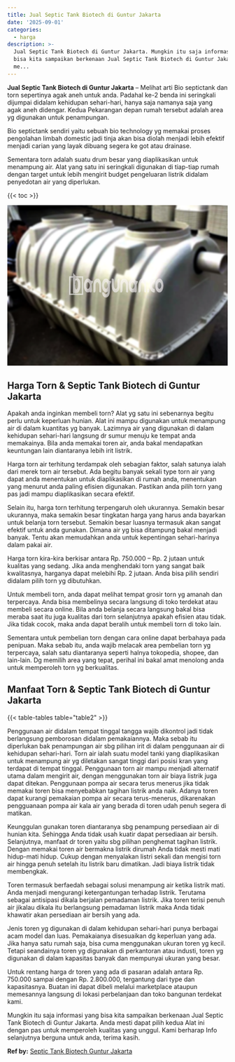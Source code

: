 ```yaml
---
title: Jual Septic Tank Biotech di Guntur Jakarta
date: '2025-09-01'
categories:
  - harga
description: >-
  Jual Septic Tank Biotech di Guntur Jakarta. Mungkin itu saja informasi yang
  bisa kita sampaikan berkenaan Jual Septic Tank Biotech di Guntur Jakarta. Anda
  me...
---
```


**Jual Septic Tank Biotech di Guntur Jakarta** – Melihat arti Bio septictank dan torn sepertinya agak aneh untuk anda. Padahal ke-2 benda ini seringkali dijumpai didalam kehidupan sehari-hari, hanya saja namanya saja yang agak aneh didengar. Kedua Pekarangan depan rumah tersebut adalah area yg digunakan untuk penampungan.

Bio septictank sendiri yaitu sebuah bio technology yg memakai proses pengolahan limbah domestic jadi tinja akan bisa diolah menjadi lebih efektif menjadi carian yang layak dibuang segera ke got atau drainase.

Sementara torn adalah suatu drum besar yang diaplikasikan untuk menampung air. Alat yang satu ini seringkali digunakan di tiap-tiap rumah dengan target untuk lebih mengirit budget pengeluaran listrik didalam penyedotan air yang diperlukan.

{{< toc >}}

![Jual Septic Tank Biotech di Guntur Jakarta](/images/jual-bio-septictank-10.png)

## Harga Torn & Septic Tank Biotech di Guntur Jakarta

Apakah anda inginkan membeli torn? Alat yg satu ini sebenarnya begitu perlu untuk keperluan hunian. Alat ini mampu digunakan untuk menampung air di dalam kuantitas yg banyak. Lazimnya air yang digunakan di dalam kehidupan sehari-hari langsung dr sumur menuju ke tempat anda memakainya. Bila anda memakai toren air, anda bakal mendapatkan keuntungan lain diantaranya lebih irit listrik.

Harga torn air terhitung terdampak oleh sebagian faktor, salah satunya ialah dari merek torn air tersebut. Ada begitu banyak sekali type torn air yang dapat anda menentukan untuk diaplikasikan di rumah anda, menentukan yang menurut anda paling efisien digunakan. Pastikan anda pilih torn yang pas jadi mampu diaplikasikan secara efektif.

Selain itu, harga torn terhitung terpengaruh oleh ukurannya. Semakin besar ukurannya, maka semakin besar tingkatan harga yang harus anda bayarkan untuk belanja torn tersebut. Semakin besar luasnya termasuk akan sangat efektif untuk anda gunakan. Dimana air yg bisa ditampung bakal menjadi banyak. Tentu akan memudahkan anda untuk kepentingan sehari-harinya dalam pakai air.

Harga torn kira-kira berkisar antara Rp. 750.000 – Rp. 2 jutaan untuk kualitas yang sedang. Jika anda menghendaki torn yang sangat baik kwalitasnya, harganya dapat melebihi Rp. 2 jutaan. Anda bisa pilih sendiri didalam pilih torn yg dibutuhkan.

Untuk membeli torn, anda dapat melihat tempat grosir torn yg amanah dan terpercaya. Anda bisa membelinya secara langsung di toko terdekat atau membeli secara online. Bila anda belanja secara langsung bakal bisa meraba saat itu juga kualitas dari torn selanjutnya apakah efisien atau tidak. Jika tidak cocok, maka anda dapat beralih untuk membeli torn di toko lain.

Sementara untuk pembelian torn dengan cara online dapat berbahaya pada penipuan. Maka sebab itu, anda wajib melacak area pembelian torn yg terpercaya, salah satu diantaranya seperti halnya tokopedia, shopee, dan lain-lain. Dg memilih area yang tepat, perihal ini bakal amat menolong anda untuk memperoleh torn yg berkualitas.

## Manfaat Torn & Septic Tank Biotech di Guntur Jakarta

{{< table-tables table="table2" >}}

Penggunaan air didalam tempat tinggal tangga wajib dikontrol jadi tidak berlangsung pemborosan didalam pemakaiannya. Maka sebab itu diperlukan bak penampungan air sbg pilihan irit di dalam penggunaan air di kehidupan sehari-hari. Torn air ialah suatu model tanki yang diaplikasikan untuk menampung air yg diletakan sangat tinggi dari posisi kran yang terdapat di tempat tinggal. Penggunaan torn air mampu menjadi alternatif utama dalam mengirit air, dengan menggunakan torn air biaya listrik juga dapat ditekan. Penggunaan pompa air secara terus menerus jika tidak memakai toren bisa menyebabkan tagihan listrik anda naik. Adanya toren dapat kurangi pemakaian pompa air secara terus-menerus, dikarenakan pengguanaan pompa air kala air yang berada di toren udah penuh segera di matikan.

Keunggulan gunakan toren diantaranya sbg penampung persediaan air di hunian kita. Sehingga Anda tidak usah kuatir dapat persediaan air bersih. Selanjutnya, manfaat dr toren yaitu sbg pilihan penghemat tagihan listrik. Dengan memakai toren air bermakna listrik dirumah Anda tidak mesti mati hidup-mati hidup. Cukup dengan menyalakan listri sekali dan mengisi torn air hingga penuh setelah itu listrik baru dimatikan. Jadi biaya listrik tidak membengkak.

Toren termasuk berfaedah sebagai solusi menampung air ketika listrik mati. Anda menjadi mengurangi ketergantungan terhadap listrik. Terutama sebagai antisipasi dikala berjalan pemadaman listrik. Jika toren terisi penuh air jikalau dikala itu berlangsung pemadaman listrik maka Anda tidak khawatir akan persediaan air bersih yang ada.

Jenis toren yg digunakan di dalam kehidupan sehari-hari punya berbagai acam model dan luas. Pemakaianya disesuaikan dg keperluan yang ada. Jika hanya satu rumah saja, bisa cuma menggunakan ukuran toren yg kecil. Tetapi seandainya toren yg digunakan di perkantoran atau industi, toren yg digunakan di dalam kapasitas banyak dan mempunyai ukuran yang besar.

Untuk rentang harga dr toren yang ada di pasaran adalah antara Rp. 750.000 sampai dengan Rp. 2.800.000, tergantung dari type dan kapasitasnya. Buatan ini dapat dibeli melalui marketplace ataupun memesannya langsung di lokasi perbelanjaan dan toko bangunan terdekat kami.

Mungkin itu saja informasi yang bisa kita sampaikan berkenaan Jual Septic Tank Biotech di Guntur Jakarta. Anda mesti dapat pilih kedua Alat ini dengan pas untuk memperoleh kualitas yang unggul. Kami berharap Info selanjutnya berguna untuk anda, terima kasih.

**Ref by:** [Septic Tank Biotech Guntur Jakarta](https://id.wikipedia.org/wiki/Septic)
